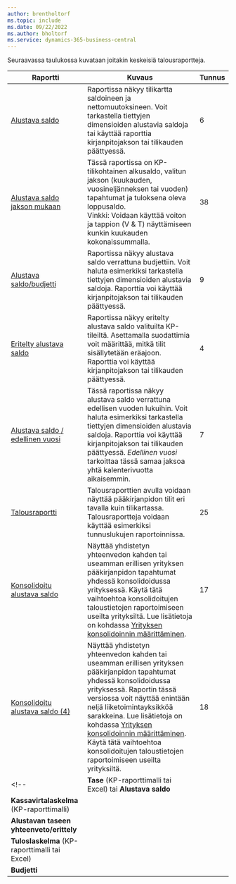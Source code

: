 ```yaml
---
author: brentholtorf
ms.topic: include
ms.date: 09/22/2022
ms.author: bholtorf
ms.service: dynamics-365-business-central
---
```


Seuraavassa taulukossa kuvataan joitakin keskeisiä talousraportteja.

| Raportti | Kuvaus | Tunnus | 
|--|--|--|
| [Alustava saldo](https://businesscentral.dynamics.com?report=6) | Raportissa näkyy tilikartta saldoineen ja nettomuutoksineen. Voit tarkastella tiettyjen dimensioiden alustavia saldoja tai käyttää raporttia kirjanpitojakson tai tilikauden päättyessä. | 6 |
| [Alustava saldo jakson mukaan](https://businesscentral.dynamics.com?report=38) | Tässä raportissa on KP-tilikohtainen alkusaldo, valitun jakson (kuukauden, vuosineljänneksen tai vuoden) tapahtumat ja tuloksena oleva loppusaldo. <br>Vinkki: Voidaan käyttää voiton ja tappion (V & T) näyttämiseen kunkin kuukauden kokonaissummalla.| 38 |
| [Alustava saldo/budjetti](https://businesscentral.dynamics.com?report=9) | Raportissa näkyy alustava saldo verrattuna budjettiin. Voit haluta esimerkiksi tarkastella tiettyjen dimensioiden alustavia saldoja. Raporttia voi käyttää kirjanpitojakson tai tilikauden päättyessä. | 9 |
| [Eritelty alustava saldo](https://businesscentral.dynamics.com?report=4) | Raportissa näkyy eritelty alustava saldo valituilta KP-tileiltä. Asettamalla suodattimia voit määrittää, mitkä tilit sisällytetään eräajoon. Raporttia voi käyttää kirjanpitojakson tai tilikauden päättyessä. | 4 |
| [Alustava saldo / edellinen vuosi](https://businesscentral.dynamics.com?report=7) | Tässä raportissa näkyy alustava saldo verrattuna edellisen vuoden lukuihin. Voit haluta esimerkiksi tarkastella tiettyjen dimensioiden alustavia saldoja. Raporttia voi käyttää kirjanpitojakson tai tilikauden päättyessä. *Edellinen vuosi* tarkoittaa tässä samaa jaksoa yhtä kalenterivuotta aikaisemmin. | 7 | 
| [Talousraportti](https://businesscentral.dynamics.com?report=25) | Talousraporttien avulla voidaan näyttää pääkirjanpidon tilit eri tavalla kuin tilikartassa. Talousraportteja voidaan käyttää esimerkiksi tunnuslukujen raportoinnissa. | 25 |
|[Konsolidoitu alustava saldo](https://businesscentral.dynamics.com?report=10007)|Näyttää yhdistetyn yhteenvedon kahden tai useamman erillisen yrityksen pääkirjanpidon tapahtumat yhdessä konsolidoidussa yrityksessä. Käytä tätä vaihtoehtoa konsolidoitujen taloustietojen raportoimiseen useilta yrityksiltä. Lue lisätietoja on kohdassa [Yrityksen konsolidoinnin määrittäminen](../finance-consolidated-company-reporting-setup.md).|17|
|[Konsolidoitu alustava saldo (4)](https://businesscentral.dynamics.com?report=10008)|Näyttää yhdistetyn yhteenvedon kahden tai useamman erillisen yrityksen pääkirjanpidon tapahtumat yhdessä konsolidoidussa yrityksessä. Raportin tässä versiossa voit näyttää enintään neljä liiketoimintayksikköä sarakkeina. Lue lisätietoja on kohdassa [Yrityksen konsolidoinnin määrittäminen](../finance-consolidated-company-reporting-setup.md). Käytä tätä vaihtoehtoa konsolidoitujen taloustietojen raportoimiseen useilta yrityksiltä.|18|
<!-- | **Tase** (KP-raporttimalli tai Excel) tai **Alustava saldo** |  |  |
| **Kassavirtalaskelma** (KP-raporttimalli) |  |  |
| **Alustavan taseen yhteenveto/erittely** |  |  |
| **Tuloslaskelma** (KP-raporttimalli tai Excel) |  |  |
| **Budjetti** |  |  | -->

